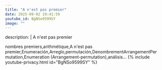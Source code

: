 ```yaml
---
title: "A n'est pas premier"
date: 2025-09-02 19:41:59 
youtube_id: BgNSo9599SY
image: ""
---
```

description: |
  A n'est pas premier
  
  nombres premiers,arithmétique,A n'est pas premier,Enumeración,Arreglo,permutación,DenombrementArrangementPermutation,Enumeration (Arrangement-permutation),análisis...
{% include youtube-privacy.html id="BgNSo9599SY" %}
